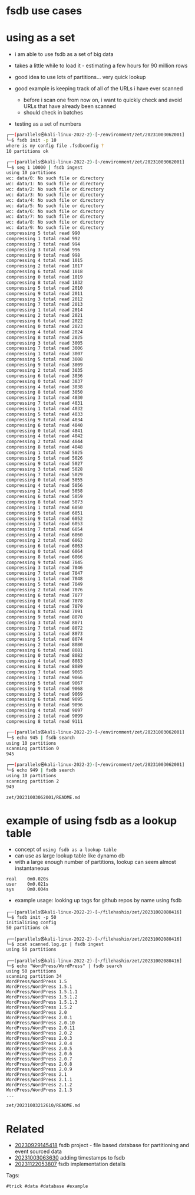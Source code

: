 # fsdb use cases

# using as a set

- i am able to use fsdb as a set of big data
- takes a little while to load it - estimating a few hours for 90 million rows
- good idea to use lots of partitions... very quick lookup
- good example is keeping track of all of the URLs i have ever scanned
  - before i scan one from now on, i want to quickly check and avoid URLs that have already been scanned
  - should check in batches

- testing as a set of numbers
```bash
┌──(parallels㉿kali-linux-2022-2)-[~/environment/zet/20231003062001]
└─$ fsdb init -p 10
where is my config file .fsdbconfig ?
10 partitions ok

┌──(parallels㉿kali-linux-2022-2)-[~/environment/zet/20231003062001]
└─$ seq 1 10000 | fsdb ingest
using 10 partitions
wc: data/0: No such file or directory
wc: data/1: No such file or directory
wc: data/2: No such file or directory
wc: data/3: No such file or directory
wc: data/4: No such file or directory
wc: data/5: No such file or directory
wc: data/6: No such file or directory
wc: data/7: No such file or directory
wc: data/8: No such file or directory
wc: data/9: No such file or directory
compressing 5 total read 990
compressing 1 total read 992
compressing 7 total read 994
compressing 3 total read 996
compressing 9 total read 998
compressing 4 total read 1015
compressing 2 total read 1017
compressing 6 total read 1018
compressing 0 total read 1019
compressing 8 total read 1032
compressing 5 total read 2010
compressing 9 total read 2011
compressing 3 total read 2012
compressing 7 total read 2013
compressing 1 total read 2014
compressing 2 total read 2021
compressing 6 total read 2022
compressing 0 total read 2023
compressing 4 total read 2024
compressing 8 total read 2025
compressing 3 total read 3005
compressing 7 total read 3006
compressing 1 total read 3007
compressing 5 total read 3008
compressing 9 total read 3009
compressing 2 total read 3035
compressing 6 total read 3036
compressing 0 total read 3037
compressing 4 total read 3038
compressing 8 total read 3050
compressing 3 total read 4030
compressing 7 total read 4031
compressing 1 total read 4032
compressing 5 total read 4033
compressing 9 total read 4034
compressing 6 total read 4040
compressing 0 total read 4041
compressing 4 total read 4042
compressing 2 total read 4044
compressing 8 total read 4048
compressing 1 total read 5025
compressing 5 total read 5026
compressing 9 total read 5027
compressing 3 total read 5028
compressing 7 total read 5029
compressing 0 total read 5055
compressing 4 total read 5056
compressing 2 total read 5058
compressing 6 total read 5059
compressing 8 total read 5073
compressing 1 total read 6050
compressing 5 total read 6051
compressing 9 total read 6052
compressing 3 total read 6053
compressing 7 total read 6054
compressing 4 total read 6060
compressing 2 total read 6062
compressing 6 total read 6063
compressing 0 total read 6064
compressing 8 total read 6066
compressing 9 total read 7045
compressing 3 total read 7046
compressing 7 total read 7047
compressing 1 total read 7048
compressing 5 total read 7049
compressing 2 total read 7076
compressing 6 total read 7077
compressing 0 total read 7078
compressing 4 total read 7079
compressing 8 total read 7091
compressing 9 total read 8070
compressing 3 total read 8071
compressing 7 total read 8072
compressing 1 total read 8073
compressing 5 total read 8074
compressing 2 total read 8080
compressing 6 total read 8081
compressing 0 total read 8082
compressing 4 total read 8083
compressing 8 total read 8089
compressing 7 total read 9065
compressing 1 total read 9066
compressing 5 total read 9067
compressing 9 total read 9068
compressing 3 total read 9069
compressing 6 total read 9095
compressing 0 total read 9096
compressing 4 total read 9097
compressing 2 total read 9099
compressing 8 total read 9111

┌──(parallels㉿kali-linux-2022-2)-[~/environment/zet/20231003062001]
└─$ echo 945 | fsdb search
using 10 partitions
scanning partition 0
945

┌──(parallels㉿kali-linux-2022-2)-[~/environment/zet/20231003062001]
└─$ echo 949 | fsdb search
using 10 partitions
scanning partition 2
949
```

` zet/20231003062001/README.md `

# example of using fsdb as a lookup table

- concept of `using fsdb as a lookup table`
- can use as large lookup table like dynamo db
- with a large enough number of partitions, lookup can seem almost instantaneous
```
real    0m0.020s
user    0m0.021s
sys     0m0.004s
```

- example usage: looking up tags for github repos by name using fsdb
```
┌──(parallels㉿kali-linux-2022-2)-[~/filehashio/zet/20231002080416]
└─$ fsdb init -p 50
initializing config
50 partitions ok

┌──(parallels㉿kali-linux-2022-2)-[~/filehashio/zet/20231002080416]
└─$ zcat scanned.log.gz | fsdb ingest
using 50 partitions

┌──(parallels㉿kali-linux-2022-2)-[~/filehashio/zet/20231002080416]
└─$ echo "WordPress/WordPress" | fsdb search
using 50 partitions
scanning partition 34
WordPress/WordPress 1.5
WordPress/WordPress 1.5.1
WordPress/WordPress 1.5.1.1
WordPress/WordPress 1.5.1.2
WordPress/WordPress 1.5.1.3
WordPress/WordPress 1.5.2
WordPress/WordPress 2.0
WordPress/WordPress 2.0.1
WordPress/WordPress 2.0.10
WordPress/WordPress 2.0.11
WordPress/WordPress 2.0.2
WordPress/WordPress 2.0.3
WordPress/WordPress 2.0.4
WordPress/WordPress 2.0.5
WordPress/WordPress 2.0.6
WordPress/WordPress 2.0.7
WordPress/WordPress 2.0.8
WordPress/WordPress 2.0.9
WordPress/WordPress 2.1
WordPress/WordPress 2.1.1
WordPress/WordPress 2.1.2
WordPress/WordPress 2.1.3
...
```

` zet/20231003212610/README.md `

# Related

- [20230929145418](/zet/20230929145418/README.md) fsdb project - file based database for partitioning and event sourced data
- [20231003063630](/zet/20231003063630/README.md) adding timestamps to fsdb
- [20231122053807](/zet/20231122053807/README.md) fsdb implementation details

Tags:

    #trick #data #database #example
